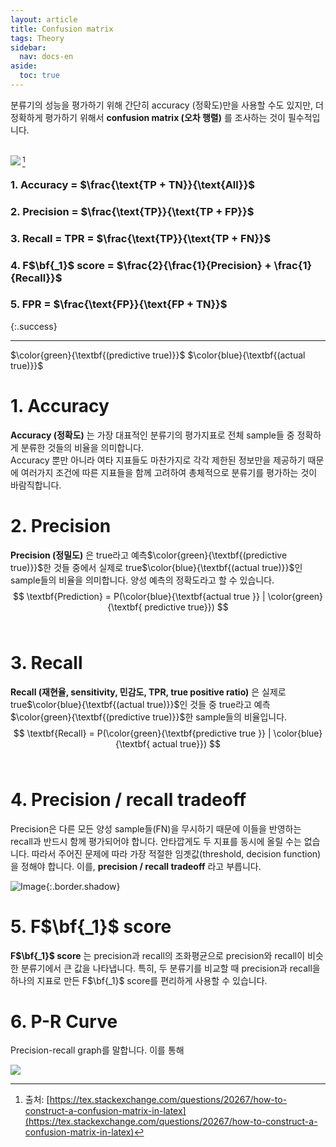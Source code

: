 ```yaml
---
layout: article
title: Confusion matrix
tags: Theory
sidebar:
  nav: docs-en
aside:
  toc: true
---
```


분류기의 성능을 평가하기 위해 간단히 accuracy (정확도)만을 사용할 수도 있지만, 더 정확하게 평가하기 위해서 **confusion matrix (오차 행렬)** 를 조사하는 것이 필수적입니다. <br><br>

<img align='left' src="https://raw.githubusercontent.com/djy-git/djy-git.github.io/master/_posts/assets/confusion_matrix.png">[^1]
### 1. Accuracy = $\frac{\text{TP + TN}}{\text{All}}$
### 2. Precision = $\frac{\text{TP}}{\text{TP + FP}}$
### 3. Recall = TPR = $\frac{\text{TP}}{\text{TP + FN}}$
### 4. F$\bf{_1}$ score = $\frac{2}{\frac{1}{Precision} + \frac{1}{Recall}}$
### 5. FPR = $\frac{\text{FP}}{\text{FP + TN}}$
{:.success}

<!--more-->

---

$\color{green}{\textbf{(predictive true)}}$
$\color{blue}{\textbf{(actual true)}}$

# 1. Accuracy
**Accuracy (정확도)** 는 가장 대표적인 분류기의 평가지표로 전체 sample들 중 정확하게 분류한 것들의 비율을 의미합니다. <br>
Accuracy 뿐만 아니라 여타 지표들도 마찬가지로 각각 제한된 정보만을 제공하기 때문에 여러가지 조건에 따른 지표들을 함께 고려하여 총체적으로 분류기를 평가하는 것이 바람직합니다.

# 2. Precision
**Precision (정밀도)** 은 true라고 예측$\color{green}{\textbf{(predictive true)}}$한 것들 중에서 실제로 true$\color{blue}{\textbf{(actual true)}}$인 sample들의 비율을 의미합니다. 양성 예측의 정확도라고 할 수 있습니다. <br>
$$ \textbf{Prediction} = P(\color{blue}{\textbf{actual true }} | \color{green}{\textbf{ predictive true}}) $$
<br>

# 3. Recall
**Recall (재현율, sensitivity, 민감도, TPR, true positive ratio)** 은 실제로 true$\color{blue}{\textbf{(actual true)}}$인 것들 중 true라고 예측$\color{green}{\textbf{(predictive true)}}$한 sample들의 비율입니다. <br>
$$ \textbf{Recall} = P(\color{green}{\textbf{predictive true }} | \color{blue}{\textbf{ actual true}}) $$
<br>

# 4. Precision / recall tradeoff
Precision은 다른 모든 양성 sample들(FN)을 무시하기 때문에 이들을 반영하는 recall과 반드시 함께 평가되어야 합니다. 안타깝게도 두 지표를 동시에 올릴 수는 없습니다. 따라서 주어진 문제에 따라 가장 적절한 임곗값(threshold, decision function)을 정해야 합니다. 이를, **precision / recall tradeoff** 라고 부릅니다.

![Image](https://raw.githubusercontent.com/djy-git/djy-git.github.io/master/_posts/assets/threshold.png){:.border.shadow}


# 5. F$\bf{_1}$ score
**F$\bf{_1}$ score** 는 precision과 recall의 조화평균으로 precision와 recall이 비슷한 분류기에서 큰 값을 나타냅니다. 특히, 두 분류기를 비교할 때 precision과 recall을 하나의 지표로 만든 F$\bf{_1}$ score를 편리하게 사용할 수 있습니다. <br>

# 6. P-R Curve
Precision-recall graph를 말합니다. 이를 통해

<img src="https://raw.githubusercontent.com/djy-git/djy-git.github.io/master/_posts/assets/prcurve.png">



[^1]: 출처: [https://tex.stackexchange.com/questions/20267/how-to-construct-a-confusion-matrix-in-latex](https://tex.stackexchange.com/questions/20267/how-to-construct-a-confusion-matrix-in-latex)
